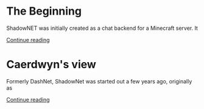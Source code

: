 # The Beginning

ShadowNET was initially created as a chat backend for a Minecraft server. It 

[Continue reading](1-beginning.html)

# Caerdwyn's view

Formerly DashNet, ShadowNet was started out a few years ago, originally as 

[Continue reading](2-caerdywn.html)

